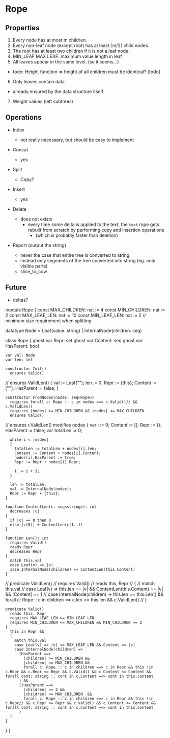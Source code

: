 # Rope

## Properties

1. Every node has at most m children.
2. Every non-leaf node (except root) has at least ⌈m/2⌉ child nodes.
3. The root has at least two children if it is not a leaf node.
4. MIN_LEAF MAX LEAF: maximum value length in leaf
5. All leaves appear in the same level. (so it seems...)
  * todo: Height function => height of all children must be identical? [todo]
6. Only leaves contain data
  * already ensured by the data structure itself
7. Weight values (left subtrees)



## Operations

* Index
  * not really necessary, but should be easy to implement

* Concat
  * yes

* Split
  * Copy?

* Insert
  * yes

* Delete
  * does not exists
    * every time some delta is applied to the text, the `text` rope gets rebuilt from scratch by performing copy and insertion operations
      * (which is probably faster than deletion)

* Report (output the string)
  * never the case that entire tree is converted to string
  * instead only segments of the tree converted into string (eg. only visible parts)
  * slice_to_cow


## Future

* deltas?


module Rope {
  const MAX_CHILDREN: nat := 4
  const MIN_CHILDREN: nat := 2
  const MAX_LEAF_LEN: nat := 10
  const MIN_LEAF_LEN: nat := 2   // minimum size requirement when splitting

  datatype Node = Leaf(value: string) | InternalNode(children: seq<Rope>)

  class Rope {
    ghost var Repr: set<Rope>
    ghost var Content: seq<string>
    ghost var HasParent: bool

    var val: Node
    var len: int

    constructor Init()
      ensures Valid()
//      ensures ValidLen()
    {
      val := Leaf("");
      len := 0;
      Repr := {this};
      Content := [""];
      HasParent := false;
    }

    constructor FromNodes(nodes: seq<Rope>)
      requires forall c: Rope :: c in nodes ==> c.Valid()// && c.ValidLen()
      requires |nodes| >= MIN_CHILDREN && |nodes| <= MAX_CHILDREN
      ensures Valid()
//      ensures r.ValidLen()
      modifies nodes
    {
      var i := 0;
      Content := [];
      Repr := {};
      HasParent := false;
      var totalLen := 0;

      while i < |nodes|
      {
        totalLen := totalLen + nodes[i].len;
        Content := Content + nodes[i].Content;
        nodes[i].HasParent := true;
        Repr := Repr + nodes[i].Repr;

        i := i + 1;
      }

      len := totalLen;
      val := InternalNode(nodes);
      Repr := Repr + {this};
    }

    function ContentLen(c: seq<string>): int
      decreases |c|
    {
      if |c| == 0 then 0
      else |c[0]| + ContentLen(c[1..])
    }

    function Len(): int
      requires Valid()
      reads Repr
      decreases Repr
    {
      match this.val
      case Leaf(v) => |v|
      case InternalNode(children) => ContentLen(this.Content)
    }

//    predicate ValidLen()
//      requires Valid()
//      reads this, Repr
//    {
//      match this.val
//      case Leaf(v) => this.len == |v| && ContentLen(this.Content) == |v| && |Content| == 1
//      case InternalNode(children) => this.len == this.Len() && forall c: Rope :: c in children ==> c.len <= this.len && c.ValidLen()
//    }

    predicate Valid()
      reads this, Repr
      requires MAX_LEAF_LEN >= MIN_LEAF_LEN
      requires MIN_CHILDREN <= MAX_CHILDREN && MIN_CHILDREN >= 2
    {
      this in Repr &&
      (
        match this.val
        case Leaf(v) => |v| <= MAX_LEAF_LEN && Content == [v]
        case InternalNode(children) =>
          (HasParent ==>
            |children| >= MIN_CHILDREN &&
            |children| <= MAX_CHILDREN &&
            forall c: Rope :: c in children ==> c in Repr && this !in c.Repr && c.Repr <= Repr && c.Valid() && c.Content <= Content && forall cont: string :: cont in c.Content ==> cont in this.Content
          ) &&
          (!HasParent ==>
            |children| >= 2 &&
            |children| <= MAX_CHILDREN  &&
            forall c: Rope :: c in children ==> c in Repr && this !in c.Repr// && c.Repr <= Repr && c.Valid() && c.Content <= Content && forall cont: string :: cont in c.Content ==> cont in this.Content
          )
      )
    }
  }
}
